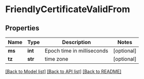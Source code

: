 # FriendlyCertificateValidFrom

## Properties
Name | Type | Description | Notes
------------ | ------------- | ------------- | -------------
**ms** | **int** | Epoch time in milliseconds | [optional] 
**tz** | **str** | time zone | [optional] 

[[Back to Model list]](../README.md#documentation-for-models) [[Back to API list]](../README.md#documentation-for-api-endpoints) [[Back to README]](../README.md)


